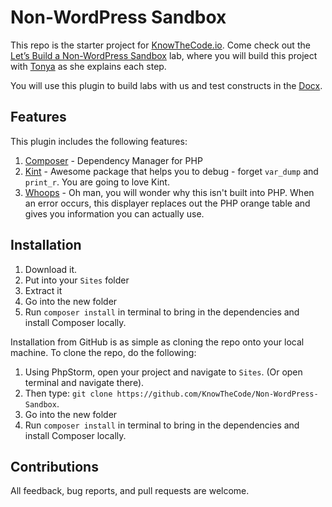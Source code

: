 # Non-WordPress Sandbox

This repo is the starter project for [KnowTheCode.io](https://knowthecode.io). Come check out the [Let’s Build a Non-WordPress Sandbox](https://knowthecode.io/labs/lets-build-non-wordpress-sandbox) lab, where you will build this project with [Tonya](https://knowthecode.io/about) as she explains each step.

You will use this plugin to build labs with us and test constructs in the [Docx](https://KnowTheCode.io/docx).

## Features

This plugin includes the following features:

1. [Composer](https://getcomposer.org/) - Dependency Manager for PHP
2. [Kint](http://raveren.github.io/kint/) - Awesome package that helps you to debug - forget `var_dump` and `print_r`. You are going to love Kint.
3. [Whoops](https://github.com/filp/whoops) - Oh man, you will wonder why this isn't built into PHP. When an error occurs, this displayer replaces out the PHP orange table and gives you information you can actually use.

## Installation

1. Download it.
2. Put into your `Sites` folder
3. Extract it
4. Go into the new folder
5. Run `composer install` in terminal to bring in the dependencies and install Composer locally.

Installation from GitHub is as simple as cloning the repo onto your local machine.  To clone the repo, do the following:

1. Using PhpStorm, open your project and navigate to `Sites`. (Or open terminal and navigate there).
2. Then type: `git clone https://github.com/KnowTheCode/Non-WordPress-Sandbox`.
3. Go into the new folder
4. Run `composer install` in terminal to bring in the dependencies and install Composer locally.

## Contributions

All feedback, bug reports, and pull requests are welcome.